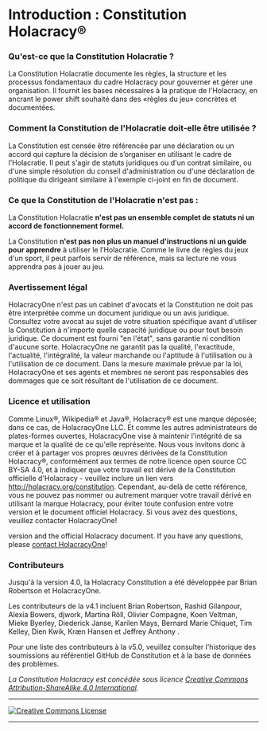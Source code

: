 # Introduction : Constitution Holacracy®

### Qu'est-ce que la Constitution Holacratie ?

La Constitution Holacratie documente les règles, la structure et les processus fondamentaux du cadre Holacracy pour gouverner et gérer une organisation. Il fournit les bases nécessaires à la pratique de l'Holacracy, en ancrant le power shift souhaité dans des «règles du jeu» concrètes et documentées.

### Comment la Constitution de l'Holacratie doit-elle être utilisée ?
La Constitution est censée être référencée par une déclaration ou un accord qui capture la décision de s’organiser en utilisant le cadre de l'Holacratie. Il peut s'agir de statuts juridiques ou d'un contrat similaire, ou d'une simple résolution du conseil d'administration ou d'une déclaration de politique du dirigeant similaire à l'exemple ci-joint en fin de document.

### Ce que la Constitution de l'Holacratie n'est pas :
La Constitution Holacratie **n'est pas un ensemble complet de statuts ni un accord de fonctionnement formel.**

La Constitution **n'est pas non plus un manuel d'instructions ni un guide pour apprendre** à utiliser le l’Holacratie. Comme le livre de règles du jeux d'un sport, il peut parfois servir de référence, mais sa lecture ne vous apprendra pas à jouer au jeu.

### Avertissement légal
HolacracyOne n'est pas un cabinet d'avocats et la Constitution ne doit pas être interprétée comme un document juridique ou un avis juridique. Consultez votre avocat au sujet de votre situation spécifique avant d'utiliser la Constitution à n'importe quelle capacité juridique ou pour tout besoin juridique. Ce document est fourni "en l'état", sans garantie ni condition d'aucune sorte. HolacracyOne ne garantit pas la qualité, l'exactitude, l'actualité, l'intégralité, la valeur marchande ou l'aptitude à l'utilisation ou à l'utilisation de ce document. Dans la mesure maximale prévue par la loi, HolacracyOne et ses agents et membres ne seront pas responsables des dommages que ce soit résultant de l'utilisation de ce document.

### Licence et utilisation
Comme Linux®, Wikipedia® et Java®, Holacracy® est une marque déposée; dans ce cas, de HolacracyOne LLC. Et comme les autres administrateurs de plates-formes ouvertes, HolacracyOne vise à maintenir l'intégrité de sa marque et la qualité de ce qu'elle représente. Nous vous invitons donc à créer et à partager vos propres œuvres dérivées de la Constitution Holacracy®, conformément aux termes de notre licence open source CC BY-SA 4.0, et à indiquer que votre travail est dérivé de la Constitution officielle d'Holacracy - veuillez inclure un lien vers http://holacracy.org/constitution. Cependant, au-delà de cette référence, vous ne pouvez pas nommer ou autrement marquer votre travail dérivé en utilisant la marque Holacracy, pour éviter toute confusion entre votre version et le document officiel Holacracy. Si vous avez des questions, veuillez contacter HolacracyOne!

 version and the official Holacracy document. If you have any questions, please <a href="http://www.holacracy.org/contact/" target="_blank">contact HolacracyOne</a>!

### Contributeurs
Jusqu'à la version 4.0, la Holacracy Constitution a été développée par Brian Robertson et HolacracyOne.

Les contributeurs de la v4.1 incluent Brian Robertson, Rashid Gilanpour, Alexia Bowers, djwork, Martina Röll, Olivier Compagne, Koen Veltman, Mieke Byerley, Diederick Janse, Karilen Mays, Bernard Marie Chiquet, Tim Kelley, Dien Kwik, Kræn Hansen et Jeffrey Anthony .

Pour une liste des contributeurs à la v5.0, veuillez consulter l'historique des soumissions au référentiel GitHub de Constitution et à la base de données des problèmes.

*_La Constitution Holacracy est concédée sous licence <a rel="license" href="http://creativecommons.org/licenses/by-sa/4.0/">Creative Commons Attribution-ShareAlike 4.0 International</a>._*

---

<a rel="license" href="http://creativecommons.org/licenses/by-sa/4.0/" target="_blank"><img alt="Creative Commons License" style="border-width:0" src="https://i.creativecommons.org/l/by-sa/4.0/88x31.png" /></a>

---
